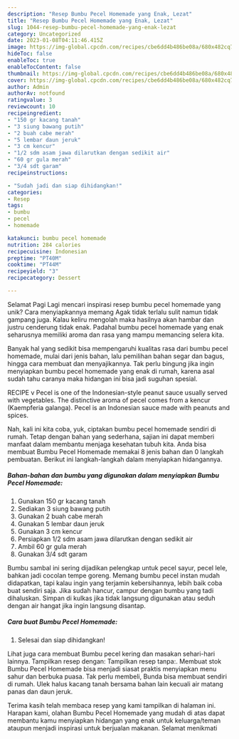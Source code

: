 ```yaml
---
description: "Resep Bumbu Pecel Homemade yang Enak, Lezat"
title: "Resep Bumbu Pecel Homemade yang Enak, Lezat"
slug: 1044-resep-bumbu-pecel-homemade-yang-enak-lezat
category: Uncategorized
date: 2023-01-08T04:11:46.415Z
image: https://img-global.cpcdn.com/recipes/cbe6dd4b486be08a/680x482cq70/bumbu-pecel-homemade-foto-resep-utama.jpg
hideToc: false
enableToc: true
enableTocContent: false
thumbnail: https://img-global.cpcdn.com/recipes/cbe6dd4b486be08a/680x482cq70/bumbu-pecel-homemade-foto-resep-utama.jpg
cover: https://img-global.cpcdn.com/recipes/cbe6dd4b486be08a/680x482cq70/bumbu-pecel-homemade-foto-resep-utama.jpg
author: Admin
authorAv: notfound
ratingvalue: 3
reviewcount: 10
recipeingredient:
- "150 gr kacang tanah"
- "3 siung bawang putih"
- "2 buah cabe merah"
- "5 lembar daun jeruk"
- "3 cm kencur"
- "1/2 sdm asam jawa dilarutkan dengan sedikit air"
- "60 gr gula merah"
- "3/4 sdt garam"
recipeinstructions:

- "Sudah jadi dan siap dihidangkan!"
categories:
- Resep
tags:
- bumbu
- pecel
- homemade

katakunci: bumbu pecel homemade 
nutrition: 284 calories
recipecuisine: Indonesian
preptime: "PT40M"
cooktime: "PT44M"
recipeyield: "3"
recipecategory: Dessert

---
```



Selamat Pagi Lagi mencari inspirasi resep bumbu pecel homemade yang unik? Cara menyiapkannya memang Agak tidak terlalu sulit namun tidak gampang juga. Kalau keliru mengolah maka hasilnya akan hambar dan justru cenderung tidak enak. Padahal bumbu pecel homemade yang enak seharusnya memiliki aroma dan rasa yang mampu memancing selera kita.


Banyak hal yang sedikit bisa mempengaruhi kualitas rasa dari bumbu pecel homemade, mulai dari jenis bahan, lalu pemilihan bahan segar dan bagus, hingga cara membuat dan menyajikannya. Tak perlu bingung jika ingin menyiapkan bumbu pecel homemade yang enak di rumah, karena asal sudah tahu caranya maka hidangan ini bisa jadi suguhan spesial.

RECIPE v Pecel is one of the Indonesian-style peanut sauce usually served with vegetables. The distinctive aroma of pecel comes from a kencur (Kaempferia galanga). Pecel is an Indonesian sauce made with peanuts and spices.


Nah, kali ini kita coba, yuk, ciptakan bumbu pecel homemade sendiri di rumah. Tetap dengan bahan yang sederhana, sajian ini dapat memberi manfaat dalam membantu menjaga kesehatan tubuh kita. Anda bisa membuat Bumbu Pecel Homemade memakai 8 jenis bahan dan 0 langkah pembuatan. Berikut ini langkah-langkah dalam menyiapkan hidangannya.

<!--inarticleads1-->

##### Bahan-bahan dan bumbu yang digunakan dalam menyiapkan Bumbu Pecel Homemade:

1. Gunakan 150 gr kacang tanah
1. Sediakan 3 siung bawang putih
1. Gunakan 2 buah cabe merah
1. Gunakan 5 lembar daun jeruk
1. Gunakan 3 cm kencur
1. Persiapkan 1/2 sdm asam jawa dilarutkan dengan sedikit air
1. Ambil 60 gr gula merah
1. Gunakan 3/4 sdt garam


Bumbu sambal ini sering dijadikan pelengkap untuk pecel sayur, pecel lele, bahkan jadi cocolan tempe goreng. Memang bumbu pecel instan mudah didapatkan, tapi kalau ingin yang terjamin kebersihannya, lebih baik coba buat sendiri saja. Jika sudah hancur, campur dengan bumbu yang tadi dihaluskan. Simpan di kulkas jika tidak langsung digunakan atau seduh dengan air hangat jika ingin langsung disantap. 

<!--inarticleads2-->

##### Cara buat Bumbu Pecel Homemade:


1. Selesai dan siap dihidangkan!

Lihat juga cara membuat Bumbu pecel kering dan masakan sehari-hari lainnya. Tampilkan resep dengan: Tampilkan resep tanpa:. Membuat stok Bumbu Pecel Homemade bisa menjadi siasat praktis menyiapkan menu sahur dan berbuka puasa. Tak perlu membeli, Bunda bisa membuat sendiri di rumah. Ulek halus kacang tanah bersama bahan lain kecuali air matang panas dan daun jeruk. 

Terima kasih telah membaca resep yang kami tampilkan di halaman ini. Harapan kami, olahan Bumbu Pecel Homemade yang mudah di atas dapat membantu kamu menyiapkan hidangan yang enak untuk keluarga/teman ataupun menjadi inspirasi untuk berjualan makanan. Selamat menikmati

